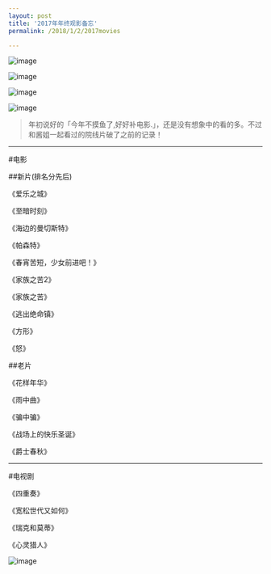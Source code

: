 ```yaml
---
layout: post
title: '2017年年终观影备忘'
permalink: /2018/1/2/2017movies

---
```


![image](http://ww1.sinaimg.cn/large/5b77c064gy1fn2h0iy3vwj20c00hpacb.jpg)

![image](http://ww1.sinaimg.cn/large/5b77c064gy1fn2h1e1wx7j20c20hrac0.jpg)

![image](http://ww1.sinaimg.cn/large/5b77c064gy1fn2h1o7za2j20c20hsmyt.jpg)

![image](http://ww1.sinaimg.cn/large/5b77c064gy1fn2hcv4bpgj20c20hqwhc.jpg)


>年初说好的「今年不摸鱼了,好好补电影.」，还是没有想象中的看的多。不过和酱姐一起看过的院线片破了之前的记录！

----

#电影

##新片(排名分先后)

《爱乐之城》

《至暗时刻》

《海边的曼切斯特》

《帕森特》

《春宵苦短，少女前进吧！》

《家族之苦2》

《家族之苦》

《逃出绝命镇》

《方形》

《怒》

##老片

《花样年华》

《雨中曲》

《骗中骗》

《战场上的快乐圣诞》

《爵士春秋》

----

#电视剧

《四重奏》

《宽松世代又如何》

《瑞克和莫蒂》

《心灵猎人》


![image](http://ww1.sinaimg.cn/large/5b77c064gy1fn2jbx9bijj21vc1vcb2c.jpg)
